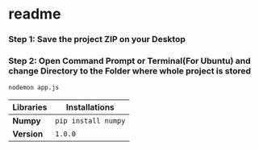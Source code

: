 # readme

### Step 1: Save the project ZIP on your Desktop
### Step 2: Open Command Prompt or Terminal(For Ubuntu) and change Directory to the Folder where whole project is stored

```bash
nodemon app.js
```

| Libraries | Installations |
| --- | --- |
| **Numpy** | `pip install numpy` |
| **Version** | `1.0.0` |
